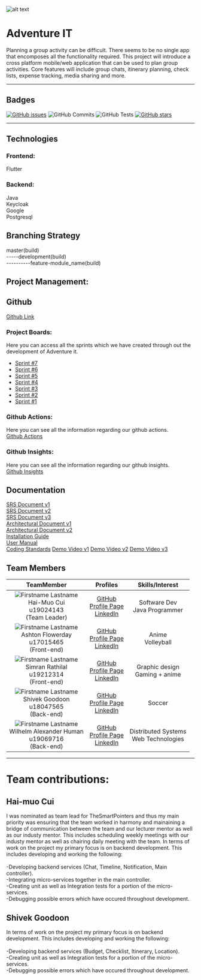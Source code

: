 ![alt text](https://i.ibb.co/WDYrBfH/Adventure-IT-logo.jpg)

# Adventure IT

Planning a group activity can be difficult. There seems to be no single app that encomposes
all the functionality required. This project will introduce a cross platform mobile/web
application that can be used to plan group activities. Core features will include group chats,
itinerary planning, check lists, expense tracking, media sharing and more.

---

## Badges

[![GitHub issues](https://img.shields.io/github/issues/COS301-SE-2021/Adventure-IT?style=for-the-badge)](https://github.com/COS301-SE-2021/Adventure-IT/issues)
![GitHub Commits](https://img.shields.io/github/commit-activity/m/COS301-SE-2021/Adventure-IT?style=for-the-badge)
![GitHub Tests](https://img.shields.io/github/workflow/status/COS301-SE-2021/Adventure-IT/Backend%20-%20Java%20CI%20with%20Maven/master?label=tests%20on%20master&style=for-the-badge)
[![GitHub stars](https://img.shields.io/github/stars/COS301-SE-2021/Adventure-IT?style=for-the-badge)](https://github.com/COS301-SE-2021/Adventure-IT/stargazers)

---

## Technologies

### Frontend:

Flutter

### Backend:

Java<br>
Keycloak<br>
Google<br>
Postgresql<br>

## Branching Strategy

master(build)<br>
-----development(build)<br>
----------feature-module_name(build)

## Project Management:

## Github

[Github Link](https://github.com/COS301-SE-2021/Adventure-IT)

### Project Boards:

Here you can access all the sprints which we have created through out the development of Adventure it.<br>

- [Sprint #7](https://github.com/COS301-SE-2021/Adventure-IT/projects/9)
- [Sprint #6](https://github.com/COS301-SE-2021/Adventure-IT/projects/8)
- [Sprint #5](https://github.com/COS301-SE-2021/Adventure-IT/projects/7)
- [Sprint #4](https://github.com/COS301-SE-2021/Adventure-IT/projects/5)
- [Sprint #3](https://github.com/COS301-SE-2021/Adventure-IT/projects/4)
- [Sprint #2](https://github.com/COS301-SE-2021/Adventure-IT/projects/2)
- [Sprint #1](https://github.com/COS301-SE-2021/Adventure-IT/projects/1)

### Github Actions:

Here you can see all the information regarding our github actions.<br>
[Github Actions](https://github.com/COS301-SE-2021/Adventure-IT/actions)

### Github Insights:

Here you can see all the information regarding our github insights.<br>
[Github Insights](https://github.com/COS301-SE-2021/Adventure-IT/pulse)

## Documentation

[SRS Document v1](https://drive.google.com/file/d/1DJac4OXOmo8ij1sMzBcdFF_d9OdwDBye/view?usp=sharing)<br>
[SRS Document v2](https://drive.google.com/file/d/1LPZtS6qBy6Foezpoy15aoF5_OKYFg4UK/view?usp=sharing)<br>
[SRS Document v3]()<br>
[Architectural Document v1](https://drive.google.com/file/d/1XTNPcqGUv0VXY10nnx7jFg6lFLlGLfVY/view?usp=sharing)<br>
[Architectural Document v2]()<br>
[Installation Guide]()<br>
[User Manual](https://drive.google.com/file/d/1Emq7qZ7IsgRWLM5CVBmfHSHNnznoFgae/view?usp=sharing)<br>
[Coding Standards](https://drive.google.com/file/d/1ClujSTTNhTaBaEZyX3D06QsrvCr_glH_/view?usp=sharing)
[Demo Video v1](https://drive.google.com/file/d/1xA5vm6o-PZxjv8IV9Esl6hzKomYmctHx/view?usp=sharing)
[Demo Video v2](https://drive.google.com/file/d/10PP2_JCQ90dlmak3jAMOfE-B60tDR8E-/view?usp=sharing)
[Demo Video v3](https://drive.google.com/file/d/12lckbmYwm47iZtwvPRzNUy0j83XWS4Yc/view?usp=sharing)

## Team Members

|                                                                 **TeamMember**                                                                  |                                                                    **Profiles**                                                                     |              **Skills/Interest**               |
| :---------------------------------------------------------------------------------------------------------------------------------------------: | :-------------------------------------------------------------------------------------------------------------------------------------------------: | :--------------------------------------------: |
|         ![Firstname Lastname](https://i.ibb.co/1Qmg1mv/ME.jpg "Profile Picture") <br/> Hai-Muo Cui <br/> u19024143 <br/> (Team Leader)          |        [GitHub](https://github.com/kevichi) <br/> [Profile Page]() <br/> [LinkedIn](https://www.linkedin.com/in/kevin-cui-ba53a21b8/) <br/>         |     Software Dev <br> Java Programmer <br>     |
|  ![Firstname Lastname](https://i.ibb.co/DpXZqrZ/1618740847517.jpg "Profile Picture") <br/> Ashton Flowerday <br/> u17015465 <br/> (Front-end)   | [GitHub](https://github.com/ashtonFlowerday) <br/> [Profile Page]() <br/> [LinkedIn](https://www.linkedin.com/in/ashton-flowerday-9a9164210/) <br/> |           Anime <br> Volleyball <br>           |
|      ![Firstname Lastname](https://i.ibb.co/W0B3pJh/Simran.jpg "Profile Picture") <br/> Simran Rathilal <br/> u19212314 <br/> (Front-end)       |     [GitHub](https://github.com/simrxn-r) <br/> [Profile Page]() <br/> [LinkedIn](https://www.linkedin.com/in/simran-rathilal-a26a7b20b/) <br/>     |    Graphic design <br> Gaming + anime <br>     |
| ![Firstname Lastname](https://i.ibb.co/Y7yR36v/IMG-20210519-212351.jpg "Profile Picture") <br/> Shivek Goodoon <br/> u18047565 <br/> (Back-end) |  [GitHub](https://github.com/ShivekG/ShivekG) <br/> [Profile Page]() <br/> [LinkedIn](https://www.linkedin.com/in/shivek-goodoon-73b01b210/) <br/>  |                  Soccer <br>                   |
|    ![Firstname Lastname](https://i.ibb.co/L5DYmGf/alex.jpg "Profile Picture") <br/> Wilhelm Alexander Human <br/> u19069716 <br/> (Back-end)    |       [GitHub](https://github.com/u19069716) <br/> [Profile Page]() <br/> [LinkedIn](https://www.linkedin.com/in/alex-human-33a2a6192/) <br/>       | Distributed Systems <br> Web Technologies <br> |

---

# Team contributions:

## Hai-muo Cui

I was nominated as team lead for TheSmartPointers and thus my main priority was ensuring that the team worked in harmony and mainaining a bridge of communication between the team and our lecturer mentor as well as our industy mentor. This includes scheduling weekly meetings with our industy mentor as well as chairing daily meeting with the team. In terms of work on the project my primary focus is on backend development. This includes developing and working the following:<br><br>
-Developing backend services (Chat, Timeline, Notification, Main controller).<br>
-Integrating micro-services together in the main controller.<br>
-Creating unit as well as Integration tests for a portion of the micro-services.<br>
-Debugging possible errors which have occured throughout development.<br>

## Shivek Goodoon

In terms of work on the project my primary focus is on backend development. This includes developing and working the following:<br><br>
-Developing backend services (Budget, Checklist, Itinerary, Location).<br>
-Creating unit as well as Integration tests for a portion of the micro-services.<br>
-Debugging possible errors which have occured throughout development.<br>
